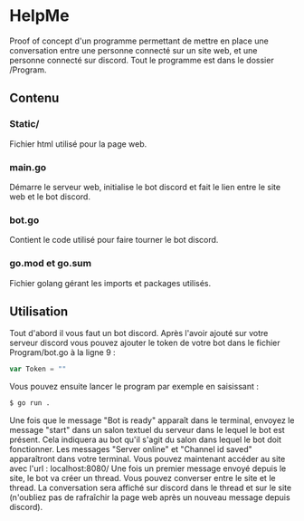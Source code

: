 # HelpMe

Proof of concept d'un programme permettant de mettre en place une conversation entre une personne connecté sur un site web, et une personne connecté sur discord. Tout le programme est dans le dossier /Program.

## Contenu

### Static/

Fichier html utilisé pour la page web.

### main.go

Démarre le serveur web, initialise le bot discord et fait le lien entre le site web et le bot discord.

### bot.go

Contient le code utilisé pour faire tourner le bot discord.

### go.mod et go.sum

Fichier golang gérant les imports et packages utilisés.

## Utilisation

Tout d'abord il vous faut un bot discord. Après l'avoir ajouté sur votre serveur discord vous pouvez ajouter le token de votre bot dans le fichier Program/bot.go à la ligne 9 :
```go
var Token = ""
```
Vous pouvez ensuite lancer le program par exemple en saisissant :
```sh
$ go run .
```
Une fois que le message "Bot is ready" apparaît dans le terminal, envoyez le message "start" dans un salon textuel du serveur dans le lequel le bot est présent. Cela indiquera au bot qu'il s'agit du salon dans lequel le bot doit fonctionner. Les messages "Server online" et "Channel id saved" apparaîtront dans votre terminal. Vous pouvez maintenant accéder au site avec l'url : localhost:8080/
Une fois un premier message envoyé depuis le site, le bot va créer un thread. Vous pouvez converser entre le site et le thread. La conversation sera affiché sur discord dans le thread et sur le site (n'oubliez pas de rafraîchir la page web après un nouveau message depuis discord).
